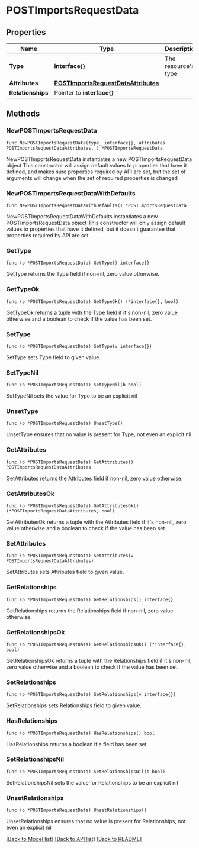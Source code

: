 # POSTImportsRequestData

## Properties

Name | Type | Description | Notes
------------ | ------------- | ------------- | -------------
**Type** | **interface{}** | The resource&#39;s type | 
**Attributes** | [**POSTImportsRequestDataAttributes**](POSTImportsRequestDataAttributes.md) |  | 
**Relationships** | Pointer to **interface{}** |  | [optional] 

## Methods

### NewPOSTImportsRequestData

`func NewPOSTImportsRequestData(type_ interface{}, attributes POSTImportsRequestDataAttributes, ) *POSTImportsRequestData`

NewPOSTImportsRequestData instantiates a new POSTImportsRequestData object
This constructor will assign default values to properties that have it defined,
and makes sure properties required by API are set, but the set of arguments
will change when the set of required properties is changed

### NewPOSTImportsRequestDataWithDefaults

`func NewPOSTImportsRequestDataWithDefaults() *POSTImportsRequestData`

NewPOSTImportsRequestDataWithDefaults instantiates a new POSTImportsRequestData object
This constructor will only assign default values to properties that have it defined,
but it doesn't guarantee that properties required by API are set

### GetType

`func (o *POSTImportsRequestData) GetType() interface{}`

GetType returns the Type field if non-nil, zero value otherwise.

### GetTypeOk

`func (o *POSTImportsRequestData) GetTypeOk() (*interface{}, bool)`

GetTypeOk returns a tuple with the Type field if it's non-nil, zero value otherwise
and a boolean to check if the value has been set.

### SetType

`func (o *POSTImportsRequestData) SetType(v interface{})`

SetType sets Type field to given value.


### SetTypeNil

`func (o *POSTImportsRequestData) SetTypeNil(b bool)`

 SetTypeNil sets the value for Type to be an explicit nil

### UnsetType
`func (o *POSTImportsRequestData) UnsetType()`

UnsetType ensures that no value is present for Type, not even an explicit nil
### GetAttributes

`func (o *POSTImportsRequestData) GetAttributes() POSTImportsRequestDataAttributes`

GetAttributes returns the Attributes field if non-nil, zero value otherwise.

### GetAttributesOk

`func (o *POSTImportsRequestData) GetAttributesOk() (*POSTImportsRequestDataAttributes, bool)`

GetAttributesOk returns a tuple with the Attributes field if it's non-nil, zero value otherwise
and a boolean to check if the value has been set.

### SetAttributes

`func (o *POSTImportsRequestData) SetAttributes(v POSTImportsRequestDataAttributes)`

SetAttributes sets Attributes field to given value.


### GetRelationships

`func (o *POSTImportsRequestData) GetRelationships() interface{}`

GetRelationships returns the Relationships field if non-nil, zero value otherwise.

### GetRelationshipsOk

`func (o *POSTImportsRequestData) GetRelationshipsOk() (*interface{}, bool)`

GetRelationshipsOk returns a tuple with the Relationships field if it's non-nil, zero value otherwise
and a boolean to check if the value has been set.

### SetRelationships

`func (o *POSTImportsRequestData) SetRelationships(v interface{})`

SetRelationships sets Relationships field to given value.

### HasRelationships

`func (o *POSTImportsRequestData) HasRelationships() bool`

HasRelationships returns a boolean if a field has been set.

### SetRelationshipsNil

`func (o *POSTImportsRequestData) SetRelationshipsNil(b bool)`

 SetRelationshipsNil sets the value for Relationships to be an explicit nil

### UnsetRelationships
`func (o *POSTImportsRequestData) UnsetRelationships()`

UnsetRelationships ensures that no value is present for Relationships, not even an explicit nil

[[Back to Model list]](../README.md#documentation-for-models) [[Back to API list]](../README.md#documentation-for-api-endpoints) [[Back to README]](../README.md)



